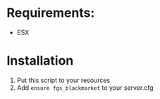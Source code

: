 # Requirements:
* ESX

# Installation
  1. Put this script to your resources
  2. Add `ensure fgs_blackmarket` to your server.cfg
